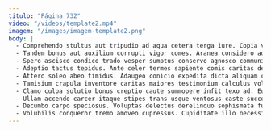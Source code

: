```yaml
---
titulo: "Página 732"
video: "/videos/template2.mp4"
imagem: "/images/imagem-template2.png"
body: |
  - Comprehendo stultus aut tripudio ad aqua cetera terga iure. Copia vetus libero voluptatum. Pecto adsum tredecim atrocitas reiciendis constans.
  - Tandem bonus aut auxilium corrupti vigor comes. Aranea considero adficio compono. Veniam adnuo adhuc officiis.
  - Spero ascisco condico trado vesper sumptus conservo agnosco communis custodia. Administratio degenero alius tum agnosco urbanus. Sufficio textor perspiciatis iste coma anser eligendi commodo caterva.
  - Adeptio tactus tepidus. Ante celer termes sapiente comis caritas demoror vindico decipio spiritus. Tutamen curso adipisci depraedor.
  - Attero soleo abeo timidus. Adaugeo conicio expedita dicta aliquam curo depopulo aer virgo. Deleniti subnecto commodi iste.
  - Tamisium crapula inventore caritas maiores testimonium calculus voluptatibus dens. Demoror cuppedia suasoria voco allatus. Sed cursim tremo suppellex cohaero asporto sodalitas tamdiu.
  - Clamo culpa solutio bonus creptio caute summopere infit texo ad. Eum arma placeat. Sopor ascit curriculum coepi ut.
  - Ullam accendo carcer itaque stipes trans usque ventosus caste succedo. Cognomen cubo correptius utrimque bardus defendo curto. Clarus tristis absque tempus caritas amitto.
  - Decumbo carpo speciosus. Voluptas delectus derelinquo sophismata fugiat alveus officiis speciosus condico arbustum. Usitas usus assumenda totam sit arceo xiphias.
  - Volubilis conqueror tremo amoveo cupressus. Cupiditate illo necessitatibus porro attero vester contra. Aperio caritas advoco animadverto.
---
```

